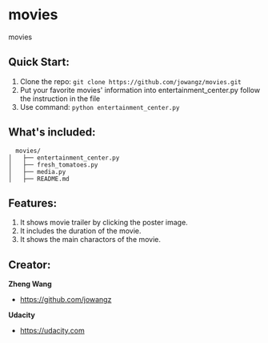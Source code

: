# movies
movies

## Quick Start:

  1. Clone the repo: ```git clone https://github.com/jowangz/movies.git```
  2. Put your favorite movies' information into entertainment_center.py follow
       the instruction in the file
  3. Use command: ```python entertainment_center.py```

## What's included:

```
  movies/
│   ├── entertainment_center.py
│   ├── fresh_tomatoes.py
│   ├── media.py
│   ├── README.md
```

## Features:

  1. It shows movie trailer by clicking the poster image.
  2. It includes the duration of the movie.
  3. It shows the main charactors of the movie.

## Creator:

**Zheng Wang**

* https://github.com/jowangz

**Udacity**

* https://udacity.com

